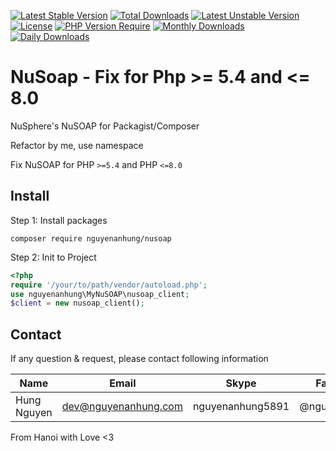[![Latest Stable Version](http://poser.pugx.org/nguyenanhung/nusoap/v)](https://packagist.org/packages/nguyenanhung/nusoap) [![Total Downloads](http://poser.pugx.org/nguyenanhung/nusoap/downloads)](https://packagist.org/packages/nguyenanhung/nusoap) [![Latest Unstable Version](http://poser.pugx.org/nguyenanhung/nusoap/v/unstable)](https://packagist.org/packages/nguyenanhung/nusoap) [![License](http://poser.pugx.org/nguyenanhung/nusoap/license)](https://packagist.org/packages/nguyenanhung/nusoap) [![PHP Version Require](http://poser.pugx.org/nguyenanhung/nusoap/require/php)](https://packagist.org/packages/nguyenanhung/nusoap) [![Monthly Downloads](http://poser.pugx.org/nguyenanhung/nusoap/d/monthly)](https://packagist.org/packages/nguyenanhung/nusoap) [![Daily Downloads](http://poser.pugx.org/nguyenanhung/nusoap/d/daily)](https://packagist.org/packages/nguyenanhung/nusoap)
# NuSoap - Fix for Php >= 5.4 and <= 8.0

NuSphere's NuSOAP for Packagist/Composer

Refactor by me, use namespace

Fix NuSOAP for PHP `>=5.4` and  PHP `<=8.0`

## Install

Step 1: Install packages

```shell
composer require nguyenanhung/nusoap
```

Step 2: Init to Project

```php
<?php 
require '/your/to/path/vendor/autoload.php';
use nguyenanhung\MyNuSOAP\nusoap_client;
$client = new nusoap_client();
```

## Contact

If any question & request, please contact following information

| Name        | Email                | Skype            | Facebook      |
| ----------- | -------------------- | ---------------- | ------------- |
| Hung Nguyen | dev@nguyenanhung.com | nguyenanhung5891 | @nguyenanhung |

From Hanoi with Love <3